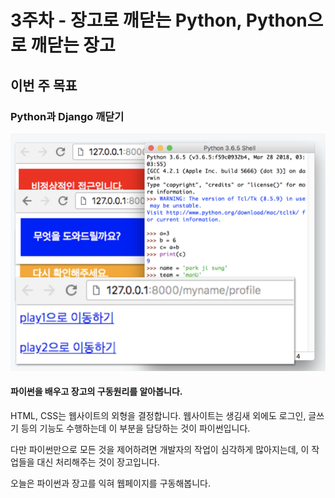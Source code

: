 # 3주차 - 장고로 깨닫는 Python, Python으로 깨닫는 장고

## 이번 주 목표

### Python과 Django 깨닫기

![](../.gitbook/assets/image%20%2869%29.png)

#### 파이썬을 배우고 장고의 구동원리를 알아봅니다.

HTML, CSS는 웹사이트의 외형을 결정합니다. 웹사이트는 생김새 외에도 로그인, 글쓰기 등의 기능도 수행하는데 이 부분을 담당하는 것이 파이썬입니다. 

다만 파이썬만으로 모든 것을 제어하려면 개발자의 작업이 심각하게 많아지는데, 이 작업들을 대신 처리해주는 것이 장고입니다. 

오늘은 파이썬과 장고를 익혀 웹페이지를 구동해봅니다.

